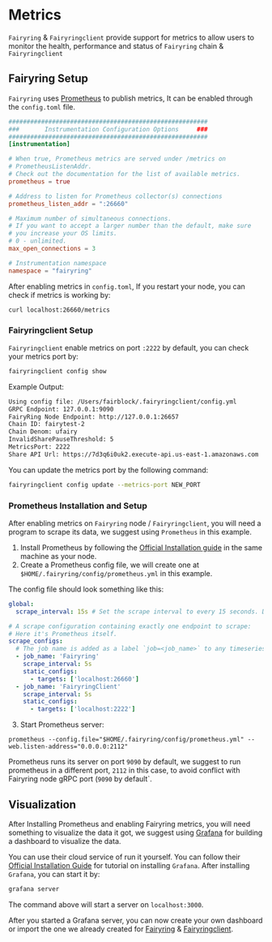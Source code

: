 # Metrics

`Fairyring` & `Fairyringclient` provide support for metrics to allow users to monitor the health, performance and status of `Fairyring` chain & `Fairyringclient`

## Fairyring Setup

`Fairyring` uses [Prometheus](https://prometheus.io/) to publish metrics, It can be enabled through the `config.toml` file.

```toml
#######################################################
###       Instrumentation Configuration Options     ###
#######################################################
[instrumentation]

# When true, Prometheus metrics are served under /metrics on
# PrometheusListenAddr.
# Check out the documentation for the list of available metrics.
prometheus = true

# Address to listen for Prometheus collector(s) connections
prometheus_listen_addr = ":26660"

# Maximum number of simultaneous connections.
# If you want to accept a larger number than the default, make sure
# you increase your OS limits.
# 0 - unlimited.
max_open_connections = 3

# Instrumentation namespace
namespace = "fairyring"
```

After enabling metrics in `config.toml`, If you restart your node, you can check if metrics is working by:

`curl localhost:26660/metrics`

### Fairyringclient Setup

`Fairyringclient` enable metrics on port `:2222` by default, you can check your metrics port by:

```bash
fairyringclient config show
```

Example Output:

```bash
Using config file: /Users/fairblock/.fairyringclient/config.yml
GRPC Endpoint: 127.0.0.1:9090
FairyRing Node Endpoint: http://127.0.0.1:26657
Chain ID: fairytest-2
Chain Denom: ufairy
InvalidSharePauseThreshold: 5
MetricsPort: 2222
Share API Url: https://7d3q6i0uk2.execute-api.us-east-1.amazonaws.com
```

You can update the metrics port by the following command:

```bash
fairyringclient config update --metrics-port NEW_PORT
```

### Prometheus Installation and Setup

After enabling metrics on `Fairyring` node / `Fairyringclient`, you will need a program to scrape its data, we suggest using `Prometheus` in this example.

1. Install Prometheus by following the [Official Installation guide](https://prometheus.io/docs/prometheus/latest/installation/) in the same machine as your node.
2. Create a Prometheus config file, we will create one at `$HOME/.fairyring/config/prometheus.yml` in this example.

The config file should look something like this:

```yml
global:
  scrape_interval: 15s # Set the scrape interval to every 15 seconds. Default is every 1 minute.

# A scrape configuration containing exactly one endpoint to scrape:
# Here it's Prometheus itself.
scrape_configs:
  # The job name is added as a label `job=<job_name>` to any timeseries scraped from this config.
  - job_name: 'Fairyring'
    scrape_interval: 5s
    static_configs:
      - targets: ['localhost:26660']
  - job_name: 'FairyringClient'
    scrape_interval: 5s
    static_configs:
      - targets: ['localhost:2222']
```
3. Start Prometheus server:

`prometheus --config.file="$HOME/.fairyring/config/prometheus.yml" --web.listen-address="0.0.0.0:2112"`

Prometheus runs its server on port `9090` by default, we suggest to run prometheus in a different port, `2112` in this case, to avoid conflict with Fairyring node gRPC port (`9090` by default`.

## Visualization

After Installing Prometheus and enabling Fairyring metrics, you will need something to visualize the data it got, we suggest using [Grafana](https://grafana.com/) for building a dashboard to visualize the data.

You can use their cloud service of run it yourself. You can follow their [Official Installation Guide](https://grafana.com/docs/grafana/latest/setup-grafana/installation/) for tutorial on installing `Grafana`. After installing `Grafana`, you can start it by:

```bash
grafana server
```

The command above will start a server on `localhost:3000`.

After you started a Grafana server, you can now create your own dashboard or import the one we already created for [Fairyring]([fairyring_dashboard.json](https://raw.githubusercontent.com/Fairblock/fairyring/main/fairyring_dashboard.json)) & [Fairyringclient]([fairyringclient_dashboard.json](https://raw.githubusercontent.com/Fairblock/fairyringclient/main/fairyringclient_dashboard.json)).